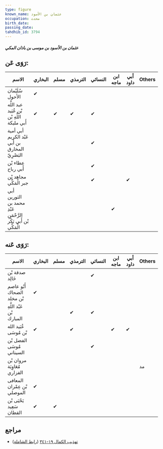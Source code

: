 ```yaml
---
type: figure
known_name: عثمان بن الأسود
occupation: محدث
birth_date:
passing_date:
tahdhib_id: 3794
---
```

##### عثمان بن الأسود بن موسى بن باذان المكي

## رَوَى عَن:
| الاسم                                                           | البخاري | مسلم | الترمذي | النسائي | ابن ماجه | أبي داود | Others |
| --------------------------------------------------------------- | ------- | ---- | ------- | ------- | -------- | -------- | ------ |
| سُلَيْمان الأحول                                                | ✔       |      |         |         |          |          |        |
| عبد اللَّه بْن عُبَيد اللَّهِ بْن أَبي مليكة                    | ✔       | ✔    | ✔       | ✔       |          |          |        |
| أبي أمية عَبْد الكريم بن أَبي المخارق البَصْرِيّ                |         |      |         | ✔       |          |          |        |
| عطاء بْن أَبي رباح                                              |         |      |         | ✔       |          |          |        |
| مجاهد بْن جبر الْمَكِّي                                         |         |      |         | ✔       |          | ✔        |        |
| أبي الثورين محمد بن عَبْدِ الرَّحْمَنِ بْن أَبي بَكْر الْمَكِّي |         |      |         |         | ✔        |          |        |
## رَوَى عَنه:
| الاسم                        | البخاري | مسلم | الترمذي | النسائي | ابن ماجه | أبي داود | Others |
| ---------------------------- | ------- | ---- | ------- | ------- | -------- | -------- | ------ |
| صدقة بْن خَالِد              |         |      |         | ✔       |          |          |        |
| أَبُو عاصم الضحاك بْن مخلد   | ✔       |      |         |         |          |          |        |
| عَبْد اللَّهِ بْن المبارك    |         |      | ✔       | ✔       |          |          |        |
| عُبَيد الله بْن مُوسَى       | ✔       |      | ✔       |         | ✔        | ✔        |        |
| الفضل بْن مُوسَى السيناني    |         |      |         | ✔       |          |          |        |
| مروان بْن مُعَاوِيَة الفزاري |         |      |         |         |          |          | مد     |
| المعافى بْن عِمْران الموصلي  | ✔       |      |         |         |          |          |        |
| يَحْيَى بْن سَعِيد القطان    | ✔       | ✔    |         |         |          |          |        |
## مراجع
- [تهذيب الكمال ١٩-٣٤١](obsidian://open?vault=Tahdhib-al-Kamal&file=Figures/٣٧٩٤-عثمان%20بن%20الأسود%20بن%20موسى%20بن%20باذان%20المكي) ([رابط الشاملة](https://shamela.ws/book/3722/9915))